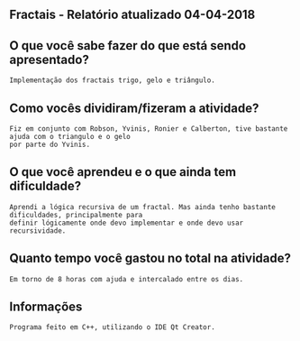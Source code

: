 ## Fractais - Relatório atualizado 04-04-2018
## O que você sabe fazer do que está sendo apresentado?
	Implementação dos fractais trigo, gelo e triângulo.

## Como vocês dividiram/fizeram a atividade?
	Fiz em conjunto com Robson, Yvinis, Ronier e Calberton, tive bastante ajuda com o triangulo e o gelo  
	por parte do Yvinis.

## O que você aprendeu e o que ainda tem dificuldade?
	Aprendi a lógica recursiva de um fractal. Mas ainda tenho bastante dificuldades, principalmente para  
	definir lógicamente onde devo implementar e onde devo usar recursividade.

## Quanto tempo você gastou no total na atividade?
	Em torno de 8 horas com ajuda e intercalado entre os dias.

## Informações
	Programa feito em C++, utilizando o IDE Qt Creator.

